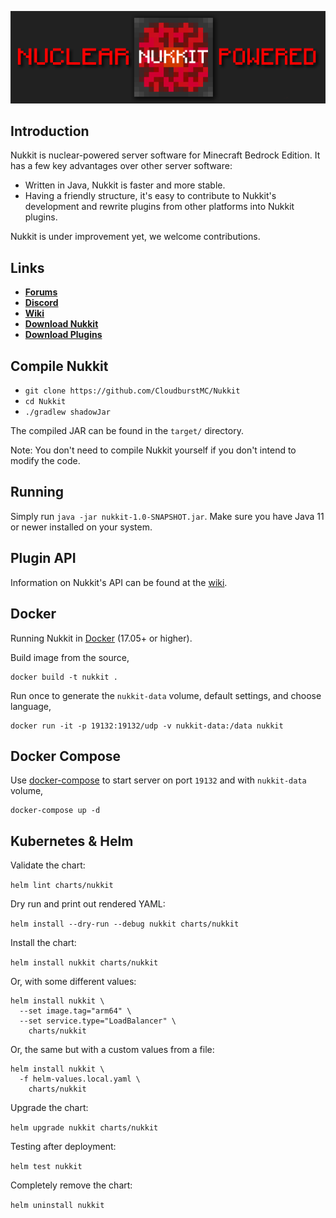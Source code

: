 ![nukkit](.github/images/banner.png)

Introduction
-------------

Nukkit is nuclear-powered server software for Minecraft Bedrock Edition.
It has a few key advantages over other server software:

* Written in Java, Nukkit is faster and more stable.
* Having a friendly structure, it's easy to contribute to Nukkit's development and rewrite plugins from other platforms into Nukkit plugins.

Nukkit is under improvement yet, we welcome contributions.

Links
--------------------

* __[Forums](https://cloudburstmc.org/forums/)__
* __[Discord](https://discord.gg/5PzMkyK)__
* __[Wiki](https://cloudburstmc.org/wiki/nukkit)__
* __[Download Nukkit](https://dl.opencollab.dev/nukkit)__
* __[Download Plugins](https://cloudburstmc.org/resources/categories/nukkit-plugins.1/)__

Compile Nukkit
-------------
- `git clone https://github.com/CloudburstMC/Nukkit`
- `cd Nukkit`
- `./gradlew shadowJar`

The compiled JAR can be found in the `target/` directory.

Note: You don't need to compile Nukkit yourself if you don't intend to modify the code.

Running
-------------
Simply run `java -jar nukkit-1.0-SNAPSHOT.jar`. Make sure you have Java 11 or newer installed on your system.

Plugin API
-------------
Information on Nukkit's API can be found at the [wiki](https://nukkitx.com/wiki/nukkit/).

Docker
-------------

Running Nukkit in [Docker](https://www.docker.com/) (17.05+ or higher).

Build image from the source,

```
docker build -t nukkit .
```

Run once to generate the `nukkit-data` volume, default settings, and choose language,

```
docker run -it -p 19132:19132/udp -v nukkit-data:/data nukkit
```
Docker Compose
-------------

Use [docker-compose](https://docs.docker.com/compose/overview/) to start server on port `19132` and with `nukkit-data` volume,

```
docker-compose up -d
```

Kubernetes & Helm
-------------

Validate the chart:

`helm lint charts/nukkit`

Dry run and print out rendered YAML:

`helm install --dry-run --debug nukkit charts/nukkit`

Install the chart:

`helm install nukkit charts/nukkit`

Or, with some different values:

```
helm install nukkit \
  --set image.tag="arm64" \
  --set service.type="LoadBalancer" \
    charts/nukkit
```

Or, the same but with a custom values from a file:

```
helm install nukkit \
  -f helm-values.local.yaml \
    charts/nukkit
```

Upgrade the chart:

`helm upgrade nukkit charts/nukkit`

Testing after deployment:

`helm test nukkit`

Completely remove the chart:

`helm uninstall nukkit`
